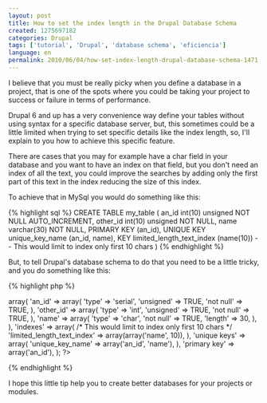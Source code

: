 ```yaml
---
layout: post
title: How to set the index length in the Drupal Database Schema
created: 1275697182
categories: Drupal
tags: ['tutorial', 'Drupal', 'database schema', 'eficiencia']
language: en
permalink: 2010/06/04/how-set-index-length-drupal-database-schema-1471
---
```

I believe that you must be really picky when you define a database in a project, that is one of the spots where you could be taking your project to success or failure in terms of performance.

Drupal 6 and up has a very convenience way define your tables without using syntax for a specific database server, but, this sometimes could be a little limited when trying to set specific details like the index length, so, I'll explain to you how to achieve this specific feature.

There are cases that you may for example have a char field in your database and you want to have an index on that field, but you don't need an index of all the text, you could improve the searches by adding only the first part of this text in the index reducing the size of this index.

To achieve that in MySql you would do something like this:

{% highlight sql %}
CREATE TABLE my_table (
  an_id int(10) unsigned NOT NULL AUTO_INCREMENT,
  other_id int(10) unsigned NOT NULL,
  name varchar(30) NOT NULL,
  PRIMARY KEY (an_id),
  UNIQUE KEY unique_key_name (an_id, name),
  KEY limited_length_text_index (name(10)) -- This would limit to index only first 10 chars
)
{% endhighlight %}

But, to tell Drupal's database schema to do that you need to be a little tricky, and you do something like this:

{% highlight php %}
<?php
$schema['my_table'] = array(
  'fields' => array(
    'an_id' => array(
      'type' => 'serial',
      'unsigned' => TRUE,
      'not null' => TRUE,
    ), 
    'other_id' => array(
      'type' => 'int', 
      'unsigned' => TRUE,
      'not null' => TRUE,
    ),                                                                                                                                                        
    'name' => array(
      'type' => 'char',
      'not null' => TRUE,
      'length' => 30,
    ),
  ),
  'indexes' => array(
    /* This would limit to index only first 10 chars */
    'limited_length_text_index' => array(array('name', 10)),
  ),
  'unique keys' => array(
    'unique_key_name' => array('an_id', 'name'),
  ),
  'primary key' => array('an_id'),
);
?>
{% endhighlight %}

I hope this little tip help you to create better databases for your projects or modules.

